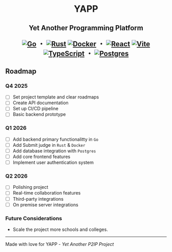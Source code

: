 <h1 align="center">YAPP</h1>
<h2 align="center">
  Yet Another Programming Platform</p>

[![Go](https://img.shields.io/badge/Go-%2300ADD8.svg?&logo=go&logoColor=white)](#) ・
[![Rust](https://img.shields.io/badge/Rust-%23000000.svg?e&logo=rust&logoColor=white)](#) 
[![Docker](https://img.shields.io/badge/Docker-2496ED?logo=docker&logoColor=fff)](#) ・
[![React](https://img.shields.io/badge/React-%2320232a.svg?logo=react&logoColor=%2361DAFB)](#)
[![Vite](https://img.shields.io/badge/Vite-646CFF?logo=vite&logoColor=fff)](#)
[![TypeScript](https://img.shields.io/badge/TypeScript-3178C6?logo=typescript&logoColor=fff)](#) ・
[![Postgres](https://img.shields.io/badge/Postgres-%23316192.svg?logo=postgresql&logoColor=white)](#)

## Roadmap

### Q4 2025
- [ ] Set project template and clear roadmaps
- [ ] Create API documentation
- [ ] Set up CI/CD pipeline
- [ ] Basic backend prototype

### Q1 2026
- [ ] Add backend primary functionalitty in `Go` 
- [ ] Add Submit judge in `Rust` & `Docker`
- [ ] Add database integration with `Postgres`
- [ ] Add core frontend features
- [ ] Implement user authentication system

### Q2 2026
- [ ] Polishing project
- [ ] Real-time collaboration features
- [ ] Third-party integrations
- [ ] On premise server integrations

### Future Considerations
- Scale the project more schools and colleges.

---

Made with love for YAPP - *Yet Another P2IP Project*
